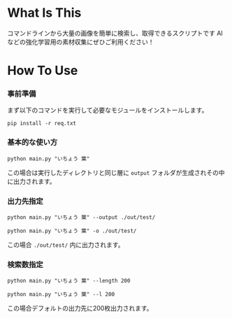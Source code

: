 # What Is This
コマンドラインから大量の画像を簡単に検索し、取得できるスクリプトです
AIなどの強化学習用の素材収集にぜひご利用ください！

# How To Use
### 事前準備
まず以下のコマンドを実行して必要なモジュールをインストールします。<br>
```
pip install -r req.txt
```
### 基本的な使い方
```
python main.py "いちょう 葉"
```
この場合は実行したディレクトリと同じ層に `output` フォルダが生成されその中に出力されます。<br>

### 出力先指定
```
python main.py "いちょう 葉" --output ./out/test/
```
```
python main.py "いちょう 葉" -o ./out/test/
```
この場合 `./out/test/` 内に出力されます。<br>

### 検索数指定
```
python main.py "いちょう 葉" --length 200
```
```
python main.py "いちょう 葉" --l 200
```
この場合デフォルトの出力先に200枚出力されます。

